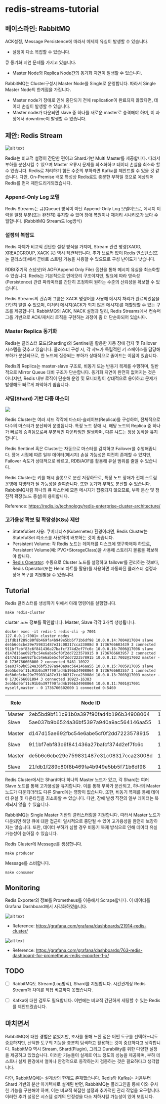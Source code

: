 # redis-streams-tutorial

## 베이스라인: RabbitMQ

ACK설정, Message Persistence에 따라서 메세지 유실이 발생할 수 있습니다.
- 설정이 다소 복잡할 수 있습니다.

큐 동기화 지연 문제를 가지고 있습니다.
- Master Node와 Replica Node간의 동기화 지연이 발생할 수 있습니다.

RabbitMQ는 Cluster구성시 Master Node를 Single로 운영합니다. 따라서 Single Master Node의 한계점을 가집니다.
- Master node가 장애로 인해 중단되기 전에 replication이 완료되지 않았다면, 데이터 손실이 발생할 수 있습니다.
- Master node가 다운되면 slave 중 하나를 새로운 master로 승격해야 하며, 이 과정에서 downtime이 발생할 수 있습니다.

## 제안: Redis Stream

![alt text](screenshots/diagram.png)

Redis는 비교적 설정이 간단한 편이고 Shard기반 Multi Master를 제공합니다. 따라서 부하를 분산시킬 수 있으며 Master 오류시 문제를 최소화하고 데이터 손실을 최소화 할 수 있습니다.
Redis로 처리하기 힘든 수준의 부하라면 Kafka를 제안드릴 수 있을 것 같습니다. 다만, On-Premise 배포 특성상 Redis로도 충분한 부하일 것으로 예상되어 Redis를 먼저 제안드리게되었습니다.

### Append-Only Log 모델
Redis Streams는 큐(Queue) 방식이 아닌 Append-Only Log 모델이므로, 메시지 이력을 일정 부분(또는 완전히) 유지할 수 있어 장애 복원이나 재처리 시나리오가 보다 수월합니다. (RabbitMQ Stream도 log방식)

### 설정의 복잡도

Redis 자체가 비교적 간단한 설정 방식을 가지며, Stream 관련 명령(XADD, XREADGROUP, XACK 등) 역시 직관적입니다.
추가 브로커 없이 Redis 인스턴스(또는 클러스터)에서 곧바로 스트림 기능을 사용할 수 있으므로 구성 난이도가 낮습니다.

RDB(주기적 스냅샷)와 AOF(Append Only File) 옵션을 통해 메시지 유실을 최소화할 수 있습니다.
Redis는 기본적으로 인메모리 구조이지만, 필요에 따라 영속성(Persistence) 관련 파라미터를 간단히 조정하여 원하는 수준의 신뢰성을 확보할 수 있습니다.

Redis Streams의 컨슈머 그룹은 XACK 명령어를 사용해 메시지 처리가 완료되었음을 간단히 알릴 수 있으며, 미처리 메시지(ACK가 되지 않은 메시지)를 재할당할 수 있는 구조를 제공합니다.
RabbitMQ의 ACK, NACK 설정과 달리, Redis Streams에서 컨슈머 그룹 기반으로 ACK/재처리 로직을 구현하는 과정이 좀 더 단순화되어 있습니다.

### Master Replica 동기화

Redis는 클러스터 모드(Sharding)와 Sentinel을 활용한 자동 장애 감지 및 Failover 시스템을 갖추고 있습니다.
클러스터 구성 시, 각 샤드가 독립적인 키 스페이스를 담당해 부하가 분산되므로, 한 노드에 집중되는 부하가 상대적으로 줄어드는 이점이 있습니다.

Redis의 Replica는 master-slave 구조로, 비동기 또는 반동기 복제를 수행하며, 일반적으로 Mirror Queue 대비 구조가 단순합니다.
동기화 지연이 완전히 없어지는 것은 아니지만, Redis 내부 로직이 단순해 운영 및 모니터링이 상대적으로 용이하고 문제가 발생해도 빠르게 파악하기 쉽습니다.

### 샤딩(Shard) 기반 다중 마스터

![](https://redis.io/wp-content/uploads/2022/07/Cluster-Architecture-Diagram-Outline-01.svg?&auto=webp&quality=85,75&width=1200)

Redis Cluster는 여러 샤드 각각에 마스터-슬레이브(Replica)를 구성하여, 전체적으로 다수의 마스터가 분산되어 운영됩니다.
특정 노드 장애 시, 해당 노드의 Replica 중 하나가 빠르게 승격됨으로써 부분적인 다운타임만 발생하며, 다른 샤드는 정상 동작을 유지합니다.

Redis Sentinel 혹은 Cluster는 자동으로 마스터를 감지하고 Failover를 수행해줍니다.
장애 시점에 따른 일부 데이터(메시지) 손실 가능성은 여전히 존재할 수 있지만, Failover 속도가 상대적으로 빠르고, RDB/AOF를 활용해 유실 범위를 줄일 수 있습니다.

Redis Cluster는 키를 해시 슬롯으로 분산 저장하므로, 특정 노드 장애가 전체 스트림 운영에 치명타가 될 가능성을 줄여줍니다. 또한 동기화 부하도 분산할 수 있습니다.
RabbitMQ처럼 하나의 큐 마스터에 모든 메시지가 집중되지 않으므로, 부하 분산 및 점진적 확장(노드 증설)이 용이합니다.

Reference: https://redis.io/technology/redis-enterprise-cluster-architecture/

### 고가용성 확보 및 확장성(K8s) 제안

- StatefulSet 사용: 쿠버네티스(Kubernetes) 환경이라면, Redis Cluster는 StatefulSet 리소스를 사용하여 배포하는 것이 좋습니다.
- Persistent Volume: 각 Redis 노드는 데이터를 디스크에 영구화해야 하므로, Persistent Volume(예: PVC+StorageClass)을 사용해 스토리지 볼륨을 확보해야 합니다.
- [Redis Operator](https://github.com/spotahome/redis-operator): 수동으로 Cluster 노드를 설정하고 failover를 관리하는 것보다, Redis Operator(또는 Helm 차트를 활용)를 사용하면 자동화된 클러스터 설정과 장애 복구를 지원받을 수 있습니다.


## Tutorial

Redis 클러스터를 생성하기 위해서 아래 명령어를 실행합니다.
```
make redis-cluster
```

cluster 노드 정보를 확인합니다.
Master, Slave 각각 3개씩 생성됩니다.

```
docker exec -it redis-1 redis-cli -p 7001
127.0.0.1:7001> cluster nodes
21fdb1f289c80f8b469fa4b949e5bb5f71b6df98 10.0.0.14:7004@17004 slave de5b6c6cbe29e759831487e31c08317cca23008d 0 1736766603439 3 connected
911bf7ebf83c6f841436a27bafcf374d2ef7fc6c 10.0.0.16:7006@17006 slave d147d15ae692fbc54e6abe5cf0f2dd7223578915 0 1736766603957 2 connected
d147d15ae692fbc54e6abe5cf0f2dd7223578915 10.0.0.12:7002@17002 master - 0 1736766603000 2 connected 5461-10922
5ae037b9b6524a36bf5397a940a9ac564146aa55 10.0.0.15:7005@17005 slave 2eb5bd9bf11c91b0a397f90fad4b196b34908064 0 1736766603557 1 connected
de5b6c6cbe29e759831487e31c08317cca23008d 10.0.0.13:7003@17003 master - 0 1736766601894 3 connected 10923-16383
2eb5bd9bf11c91b0a397f90fad4b196b34908064 10.0.0.11:7001@17001 myself,master - 0 1736766602000 1 connected 0-5460
```

| Role   | Node ID                             | IP:Port       | Master Node ID                      | Slot Range    |
|--------|-------------------------------------|---------------|-------------------------------------|---------------|
| Master | 2eb5bd9bf11c91b0a397f90fad4b196b34908064 | 10.0.0.11:7001 | -                                   | 0-5460        |
| Slave  | 5ae037b9b6524a36bf5397a940a9ac564146aa55 | 10.0.0.15:7005 | 2eb5bd9bf11c91b0a397f90fad4b196b34908064 | -             |
| Master | d147d15ae692fbc54e6abe5cf0f2dd7223578915 | 10.0.0.12:7002 | -                                   | 5461-10922    |
| Slave  | 911bf7ebf83c6f841436a27bafcf374d2ef7fc6c | 10.0.0.16:7006 | d147d15ae692fbc54e6abe5cf0f2dd7223578915 | -             |
| Master | de5b6c6cbe29e759831487e31c08317cca23008d | 10.0.0.13:7003 | -                                   | 10923-16383   |
| Slave  | 21fdb1f289c80f8b469fa4b949e5bb5f71b6df98 | 10.0.0.14:7004 | de5b6c6cbe29e759831487e31c08317cca23008d | -             |


Redis Cluster에서는 Shard마다 하나의 Master 노드가 있고, 각 Shard는 여러 Slave 노드를 통해 고가용성을 유지합니다. 이를 통해 부하가 분산되고, 하나의 Master 노드가 다운되더라도 다른 Shard에는 영향이 없습니다. 또한, 비동기 복제를 통해 데이터 유실 및 다운타임을 최소화할 수 있습니다. 다만, 장애 발생 직전의 일부 데이터는 복제되지 않을 수 있습니다.

RabbitMQ는 Single Master 기반의 클러스터링을 지원합니다. 따라서 Master 노드가 다운되면 해당 큐에 대한 접근이 일시적으로 중단될 수 있어 고가용성을 완전히 보장하지는 않습니다. 또한, 데이터 부하가 심할 경우 비동기 복제 방식으로 인해 데이터 유실 가능성이 높아질 수 있습니다.

Redis Cluster에 Message를 생성합니다.

```
make producer
```

Message를 소비합니다.
```
make consumer
```

## Monitoring

Redis Exporter의 정보를 Prometheus를 이용해서 Scrape합니다. 이 데이터를 Grafana Dashboard에서 시각화하였습니다.


![alt text](screenshots/cluster.png)
- Reference: https://grafana.com/grafana/dashboards/21914-redis-cluster/

![alt text](screenshots/redis_exporter.png)
- Reference: https://grafana.com/grafana/dashboards/763-redis-dashboard-for-prometheus-redis-exporter-1-x/

## TODO

- [ ] RabbitMQ도 Stream(Log방식), Shard를 지원합니다. 시간관계상 Redis Stream과 차이를 직접 비교하지 못했습니다.

- [ ] Kafka에 대한 검토도 필요합니다. 이번에는 비교적 간단하게 세팅할 수 있는 Redis를 제안드렸습니다.



## 마치면서

RabbitMQ에 대한 경험은 없었지만, 조사를 통해 느낀 점은 어떤 도구를 선택하느냐도 중요하지만, 선택한 도구의 기능을 충분히 탐색하고 활용하는 것이 중요하다고 생각합니다. RabbitMQ 역시 Stream, Shard(Plugin), 그리고 Durability를 위한 다양한 설정을 제공하고 있었습니다. 이러한 기능들이 실제로 어느 정도의 성능을 제공하며, 부하 테스트나 실제 환경에서 얼마나 안정적으로 동작하는지 검증하는 것은 필요하다고 생각합니다.

다만, RabbitMQ에는 설계상의 한계도 존재했습니다. Redis와 Kafka는 처음부터 Shard 기반의 분산 아키텍처로 설계된 반면, RabbitMQ는 플러그인을 통해 이와 유사한 기능을 구현해야 하며, 이는 비교적 복잡한 설정과 추가적인 관리 작업을 요구합니다. 이러한 추가 설정은 시스템 설계의 안정성을 다소 저하시킬 가능성이 있어 보입니다.